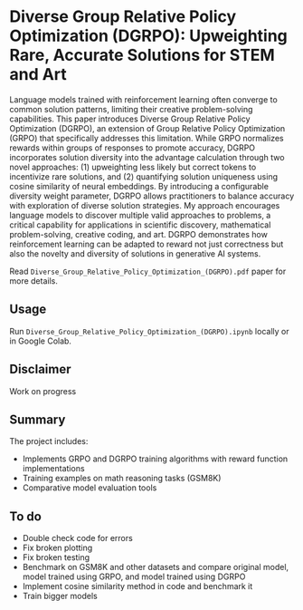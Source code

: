 # Diverse Group Relative Policy Optimization (DGRPO): Upweighting Rare, Accurate Solutions for STEM and Art

Language models trained with reinforcement learning often converge to common solution patterns, limiting their creative problem-solving capabilities. This paper introduces Diverse Group Relative Policy Optimization (DGRPO), an extension of Group Relative Policy Optimization (GRPO) that specifically addresses this limitation. While GRPO normalizes rewards within groups of responses to promote accuracy, DGRPO incorporates solution diversity into the advantage calculation through two novel approaches: (1) upweighting less likely but correct tokens to incentivize rare solutions, and (2) quantifying solution uniqueness using cosine similarity of neural embeddings. By introducing a configurable diversity weight parameter, DGRPO allows practitioners to balance accuracy with exploration of diverse solution strategies. My approach encourages language models to discover multiple valid approaches to problems, a critical capability for applications in scientific discovery, mathematical problem-solving, creative coding, and art. DGRPO demonstrates how reinforcement learning can be adapted to reward not just correctness but also the novelty and diversity of solutions in generative AI systems.

Read `Diverse_Group_Relative_Policy_Optimization_(DGRPO).pdf` paper for more details.

## Usage

Run `Diverse_Group_Relative_Policy_Optimization_(DGRPO).ipynb` locally or in Google Colab.

## Disclaimer

Work on progress

## Summary

The project includes:

- Implements GRPO and DGRPO training algorithms with reward function implementations
- Training examples on math reasoning tasks (GSM8K)
- Comparative model evaluation tools

## To do

- Double check code for errors
- Fix broken plotting
- Fix broken testing
- Benchmark on GSM8K and other datasets and compare original model, model trained using GRPO, and model trained using DGRPO
- Implement cosine similarity method in code and benchmark it
- Train bigger models